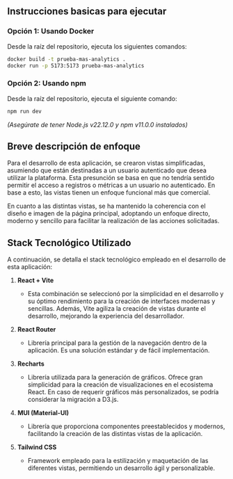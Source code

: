 ## Instrucciones basicas para ejecutar

### Opción 1: Usando Docker

Desde la raíz del repositorio, ejecuta los siguientes comandos:

```bash
docker build -t prueba-mas-analytics .
docker run -p 5173:5173 prueba-mas-analytics
```

### Opción 2: Usando npm

Desde la raíz del repositorio, ejecuta el siguiente comando:

```bash
npm run dev
```

*(Asegúrate de tener Node.js v22.12.0 y npm v11.0.0 instalados)*

## Breve descripción de enfoque

Para el desarrollo de esta aplicación, se crearon vistas simplificadas, asumiendo que están destinadas a un usuario autenticado que desea utilizar la plataforma. Esta presunción se basa en que no tendría sentido permitir el acceso a registros o métricas a un usuario no autenticado. En base a esto, las vistas tienen un enfoque funcional más que comercial.

En cuanto a las distintas vistas, se ha mantenido la coherencia con el diseño e imagen de la página principal, adoptando un enfoque directo, moderno y sencillo para facilitar la realización de las acciones solicitadas.



## Stack Tecnológico Utilizado

A continuación, se detalla el stack tecnológico empleado en el desarrollo de esta aplicación:

1.  **React + Vite**
    *   Esta combinación se seleccionó por la simplicidad en el desarrollo y su óptimo rendimiento para la creación de interfaces modernas y sencillas. Además, Vite agiliza la creación de vistas durante el desarrollo, mejorando la experiencia del desarrollador.

2.  **React Router**
    *   Librería principal para la gestión de la navegación dentro de la aplicación. Es una solución estándar y de fácil implementación.

3.  **Recharts**
    *   Librería utilizada para la generación de gráficos. Ofrece gran simplicidad para la creación de visualizaciones en el ecosistema React. En caso de requerir gráficos más personalizados, se podría considerar la migración a D3.js.

4.  **MUI (Material-UI)**
    *   Librería que proporciona componentes preestablecidos y modernos, facilitando la creación de las distintas vistas de la aplicación.

5.  **Tailwind CSS**
    *   Framework empleado para la estilización y maquetación de las diferentes vistas, permitiendo un desarrollo ágil y personalizable.
